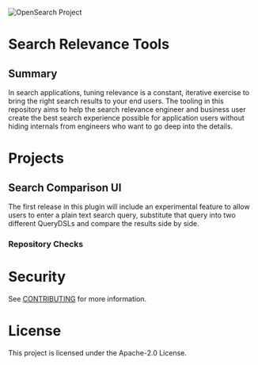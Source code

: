 ![OpenSearch Project](OpenSearch.svg)
# Search Relevance Tools

## Summary
In search applications, tuning relevance is a constant, iterative exercise to bring the right search results to your end users. The tooling in this repository aims to help the search relevance engineer and business user create the best search experience possible for application users without hiding internals from engineers who want to go deep into the details.

# Projects
## Search Comparison UI
The first release in this plugin will include an experimental feature to allow users to enter a plain text search query, substitute that query into two different QueryDSLs and compare the results side by side.

### Repository Checks
# Security

See [CONTRIBUTING](CONTRIBUTING.md#security-issue-notifications) for more information.

# License

This project is licensed under the Apache-2.0 License.

